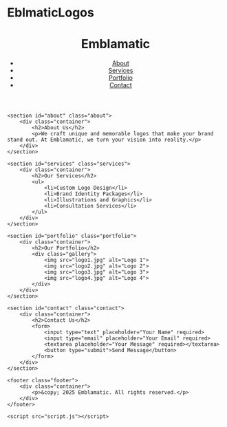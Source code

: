# EblmaticLogos
<!DOCTYPE html>
<html lang="en">
<head>
    <meta charset="UTF-8">
    <meta name="viewport" content="width=device-width, initial-scale=1.0">
    <title>Emblamatic - Logo Design Company</title>
    <link rel="stylesheet" href="styles.css">
</head>
<body>
    <header class="header">
        <div class="container">
            <h1 class="logo">Emblamatic</h1>
            <nav class="nav">
                <ul>
                    <li><a href="#about">About</a></li>
                    <li><a href="#services">Services</a></li>
                    <li><a href="#portfolio">Portfolio</a></li>
                    <li><a href="#contact">Contact</a></li>
                </ul>
            </nav>
        </div>
    </header>

    <section id="about" class="about">
        <div class="container">
            <h2>About Us</h2>
            <p>We craft unique and memorable logos that make your brand stand out. At Emblamatic, we turn your vision into reality.</p>
        </div>
    </section>

    <section id="services" class="services">
        <div class="container">
            <h2>Our Services</h2>
            <ul>
                <li>Custom Logo Design</li>
                <li>Brand Identity Packages</li>
                <li>Illustrations and Graphics</li>
                <li>Consultation Services</li>
            </ul>
        </div>
    </section>

    <section id="portfolio" class="portfolio">
        <div class="container">
            <h2>Our Portfolio</h2>
            <div class="gallery">
                <img src="logo1.jpg" alt="Logo 1">
                <img src="logo2.jpg" alt="Logo 2">
                <img src="logo3.jpg" alt="Logo 3">
                <img src="logo4.jpg" alt="Logo 4">
            </div>
        </div>
    </section>

    <section id="contact" class="contact">
        <div class="container">
            <h2>Contact Us</h2>
            <form>
                <input type="text" placeholder="Your Name" required>
                <input type="email" placeholder="Your Email" required>
                <textarea placeholder="Your Message" required></textarea>
                <button type="submit">Send Message</button>
            </form>
        </div>
    </section>

    <footer class="footer">
        <div class="container">
            <p>&copy; 2025 Emblamatic. All rights reserved.</p>
        </div>
    </footer>

    <script src="script.js"></script>
</body>
</html>